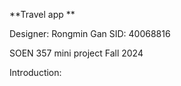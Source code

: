 **Travel app
**

Designer: Rongmin Gan 
SID: 40068816

SOEN 357 mini project
Fall 2024

Introduction:

